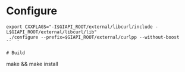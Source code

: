 # Configure

```
export CXXFLAGS="-I$GIAPI_ROOT/external/libcurl/include -L$GIAPI_ROOT/external/libcurl/lib"
 ./configure --prefix=$GIAPI_ROOT/external/curlpp --without-boost
``  `

# Build

```
make && make install
```
